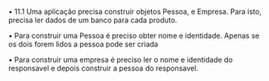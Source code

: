 • 11.1 Uma aplicação precisa construir objetos Pessoa,
e Empresa. Para isto, precisa ler dados de um banco
para cada produto.

• Para construir uma Pessoa é preciso obter nome e
identidade. Apenas se os dois forem lidos a pessoa pode
ser criada

• Para construir uma empresa é preciso ler o nome e
identidade do responsavel e depois construir a pessoa do
responsavel.
